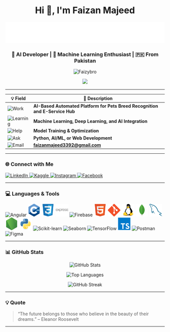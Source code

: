 <h1 align="center">Hi 👋, I'm Faizan Majeed</h1>
<p align="center">
  <img src="./banner.svg" alt="Hi 👋, I'm Faizan Majeed" />
</p>



<h3 align="center">🚀 AI Developer | 🧠 Machine Learning Enthusiast | 🇵🇰 From Pakistan</h3>

<p align="center">
  <img src="https://komarev.com/ghpvc/?username=Faizybro&label=Profile%20Views&color=0e75b6&style=flat" alt="Faizybro" />
</p>

<p align="center">
  <a href="https://github.com/ryo-ma/github-profile-trophy">
    <img src="https://github-profile-trophy.vercel.app/?username=Faizybro&theme=algolia&no-frame=true&margin-w=10&column=6&title=Stars,Followers,Commits,Issues,PullRequest,Repositories" />
  </a>
</p>

  </a>
</p>

---

| 💡 Field                                                                                                                | 💬 Description                                                               |
| ----------------------------------------------------------------------------------------------------------------------- | ---------------------------------------------------------------------------- |
| ![Work](https://img.shields.io/badge/-Currently_Working_On-00bcd4?style=for-the-badge\&logo=github)                     | **AI-Based Automated Platform for Pets Breed Recognition and E-Service Hub** |
| ![Learning](https://img.shields.io/badge/-Currently_Learning-673ab7?style=for-the-badge\&logo=python\&logoColor=white)  | **Machine Learning, Deep Learning, and AI Integration**                      |
| ![Help](https://img.shields.io/badge/-Looking_For_Help_With-f44336?style=for-the-badge\&logo=opsgenie\&logoColor=white) | **Model Training & Optimization**                                            |
| ![Ask](https://img.shields.io/badge/-Ask_Me_About-4caf50?style=for-the-badge\&logo=stackoverflow\&logoColor=white)      | **Python, AI/ML, or Web Development**                                        |
| ![Email](https://img.shields.io/badge/-Reach_Me_At-607d8b?style=for-the-badge\&logo=gmail\&logoColor=white)             | **[faizanmajeed3392@gmail.com](mailto:faizanmajeed3392@gmail.com)**          |

---

### 🌐 Connect with Me
<p align="left">
  <a href="https://www.linkedin.com/in/faizanmajeed112/" target="_blank">
    <img src="https://cdn.jsdelivr.net/gh/devicons/devicon/icons/linkedin/linkedin-original.svg" alt="LinkedIn" width="30" height="30" />
  </a>
  <a href="https://www.kaggle.com/faizan68675" target="_blank">
    <img src="https://cdn.jsdelivr.net/gh/devicons/devicon/icons/kaggle/kaggle-original.svg" alt="Kaggle" width="30" height="30" />
  </a>
  <a href="https://instagram.com/faizanmajeed112" target="_blank">
    <img src="https://cdn.jsdelivr.net/npm/simple-icons@v5/icons/instagram.svg" alt="Instagram" width="30" height="30" />
  </a>
  <a href="https://facebook.com/" target="_blank">
    <img src="https://cdn.jsdelivr.net/npm/simple-icons@v5/icons/facebook.svg" alt="Facebook" width="30" height="30" />
  </a>
</p>

---

### 💻 Languages & Tools
<p align="left">
  <img src="https://angular.io/assets/images/logos/angular/angular.svg" alt="Angular" width="40" />
  <img src="https://raw.githubusercontent.com/devicons/devicon/master/icons/cplusplus/cplusplus-original.svg" alt="C++" width="40" />
  <img src="https://raw.githubusercontent.com/devicons/devicon/master/icons/css3/css3-original.svg" alt="CSS3" width="40" />
  <img src="https://raw.githubusercontent.com/devicons/devicon/master/icons/express/express-original-wordmark.svg" alt="Express" width="40" />
  <img src="https://www.vectorlogo.zone/logos/firebase/firebase-icon.svg" alt="Firebase" width="40" />
  <img src="https://raw.githubusercontent.com/devicons/devicon/master/icons/html5/html5-original.svg" alt="HTML5" width="40" />
  <img src="https://raw.githubusercontent.com/devicons/devicon/master/icons/git/git-original.svg" alt="Git" width="40" />
  <img src="https://raw.githubusercontent.com/devicons/devicon/master/icons/linux/linux-original.svg" alt="Linux" width="40" />
  <img src="https://raw.githubusercontent.com/devicons/devicon/master/icons/mongodb/mongodb-original.svg" alt="MongoDB" width="40" />
  <img src="https://raw.githubusercontent.com/devicons/devicon/master/icons/mysql/mysql-original.svg" alt="MySQL" width="40" />
  <img src="https://raw.githubusercontent.com/devicons/devicon/master/icons/nodejs/nodejs-original.svg" alt="Node.js" width="40" />
  <img src="https://raw.githubusercontent.com/devicons/devicon/master/icons/python/python-original.svg" alt="Python" width="40" />
  <img src="https://upload.wikimedia.org/wikipedia/commons/0/05/Scikit_learn_logo_small.svg" alt="Scikit-learn" width="40" />
  <img src="https://seaborn.pydata.org/_images/logo-mark-lightbg.svg" alt="Seaborn" width="40" />
  <img src="https://www.vectorlogo.zone/logos/tensorflow/tensorflow-icon.svg" alt="TensorFlow" width="40" />
  <img src="https://raw.githubusercontent.com/devicons/devicon/master/icons/typescript/typescript-original.svg" alt="TypeScript" width="40" />
  <img src="https://www.vectorlogo.zone/logos/getpostman/getpostman-icon.svg" alt="Postman" width="40" />
  <img src="https://www.vectorlogo.zone/logos/figma/figma-icon.svg" alt="Figma" width="40" />
</p>

---

### 📊 GitHub Stats

<p align="center">
  <img src="https://github-readme-stats.vercel.app/api?username=Faizybro&show_icons=true&theme=radical" alt="GitHub Stats" />
</p>

<p align="center">
  <img src="https://github-readme-stats.vercel.app/api/top-langs?username=Faizybro&show_icons=true&locale=en&layout=compact&theme=radical" alt="Top Languages" />
</p>

<p align="center">
  <img src="https://github-readme-streak-stats.herokuapp.com/?user=Faizybro&theme=radical" alt="GitHub Streak" />
</p>

---

### 💡 Quote
> “The future belongs to those who believe in the beauty of their dreams.” – Eleanor Roosevelt



---
